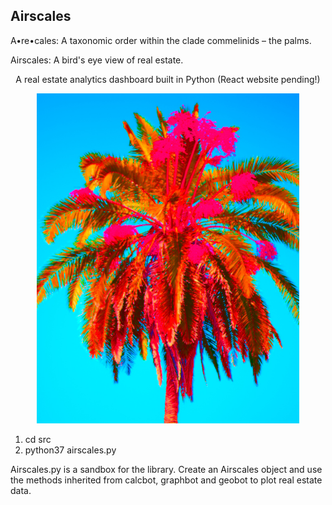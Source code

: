 ## Airscales

A•re•cales: A taxonomic order within the clade commelinids – the palms.

Airscales: A bird's eye view of real estate.

<p align="center">
A real estate analytics dashboard built in Python (React website pending!)
</p>

<p align="center">
  <img src="assets/arescales.jpg" style="height: 55vw; min-width: 420px;" />
</p>

1. cd src
2. python37 airscales.py

Airscales.py is a sandbox for the library. Create an Airscales object and use the methods inherited from calcbot, graphbot and geobot to plot real estate data.
